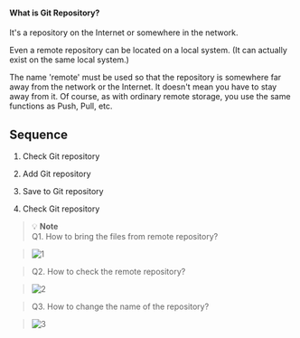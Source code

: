 #### What is Git Repository?
It's a repository on the Internet or somewhere in the network. 

Even a remote repository can be located on a local system. (It can actually exist on the same local system.) 

The name 'remote' must be used so that the repository is somewhere far away from the network or the Internet. It doesn't mean you have to stay away from it. Of course, as with ordinary remote storage, you use the same functions as Push, Pull, etc.

## Sequence
1. Check Git repository

2. Add Git repository

3. Save to Git repository

4. Check Git repository

> 💡 **Note**   
> Q1. How to bring the files from remote repository?

> ![1](https://github.com/jinscodes/Blog_nextJS/assets/87598134/dd09f905-07a4-483d-bc4b-422e185cfb88)

> Q2. How to check the remote repository?

> ![2](https://github.com/jinscodes/Blog_nextJS/assets/87598134/ff075788-c8a9-4691-b95b-ff99842d7149)

> Q3. How to change the name of the repository?

> ![3](https://github.com/jinscodes/Blog_nextJS/assets/87598134/db19600a-cdab-455d-b421-8a186b67f2f5)